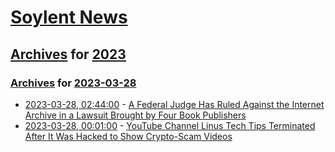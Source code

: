 # [Soylent News](../../../README.md)

## [Archives](../../index.md) for [2023](../index.md)

### [Archives](../../index.md) for [2023-03-28](index.md)

* [2023-03-28, 02:44:00](https://soylentnews.org/article.pl?sid=23/03/27/0442212&from=rss) - [A Federal Judge Has Ruled Against the Internet Archive in a Lawsuit Brought by Four Book Publishers](https://soylentnews.org/article.pl?sid=23/03/27/0442212&from=rss)
* [2023-03-28, 00:01:00](https://soylentnews.org/article.pl?sid=23/03/27/031215&from=rss) - [YouTube Channel Linus Tech Tips Terminated After It Was Hacked to Show Crypto-Scam Videos](https://soylentnews.org/article.pl?sid=23/03/27/031215&from=rss)
